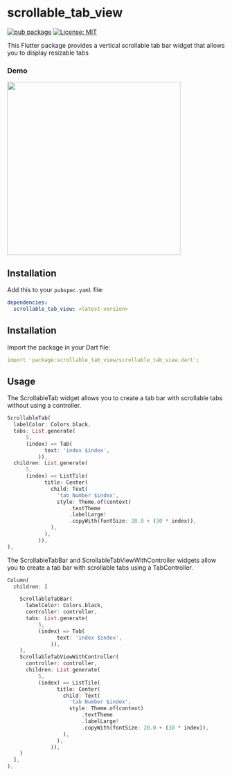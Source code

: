 # scrollable_tab_view
[![pub package](https://img.shields.io/pub/v/scrollable_tab_view.svg)](https://pub.dartlang.org/packages/scrollable_tab_view)
[![License: MIT](https://img.shields.io/badge/license-MIT-blue.svg)](https://opensource.org/licenses/MIT)

This Flutter package provides a vertical scrollable tab bar widget that allows you to display resizable tabs

### Demo



<IMG height="400px" src="https://github.com/shyamexe/scrollable_tab_view/assets/93277108/7ffe8424-097a-4b4c-8d8d-1dc62ce93448"></IMG>


## Installation

Add this to your `pubspec.yaml` file:

```yaml
dependencies:
  scrollable_tab_view: <latest-version>
```

## Installation

Import the package in your Dart file:

```yaml
import 'package:scrollable_tab_view/scrollable_tab_view.dart';

```

## Usage

The ScrollableTab widget allows you to create a tab bar with scrollable tabs without using a controller.

```dart
ScrollableTab(
  labelColor: Colors.black,
  tabs: List.generate(
      5,
      (index) => Tab(
            text: 'index $index',
          )),
  children: List.generate(
      5,
      (index) => ListTile(
            title: Center(
              child: Text(
                'tab Number $index',
                style: Theme.of(context)
                    .textTheme
                    .labelLarge!
                    .copyWith(fontSize: 20.0 + (30 * index)),
              ),
            ),
          )),
),

```

The ScrollableTabBar and ScrollableTabViewWithController widgets allow you to create a tab bar with scrollable tabs using a TabController.

```dart
Column(
  children: [

    ScrollableTabBar(
      labelColor: Colors.black,
      controller: controller,
      tabs: List.generate(
          5,
          (index) => Tab(
                text: 'index $index',
              )),
    ),
    ScrollableTabViewWithController(
      controller: controller,
      children: List.generate(
          5,
          (index) => ListTile(
                title: Center(
                  child: Text(
                    'tab Number $index',
                    style: Theme.of(context)
                        .textTheme
                        .labelLarge!
                        .copyWith(fontSize: 20.0 + (30 * index)),
                  ),
                ),
              )),
    )
  ],
),
```
